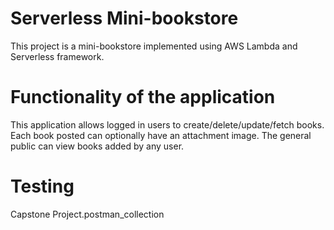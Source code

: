 # Serverless Mini-bookstore

This project is a mini-bookstore implemented using AWS Lambda and Serverless framework.

# Functionality of the application

This application allows logged in users to create/delete/update/fetch books. Each book posted can optionally have an attachment image.
The general public can view books added by any user.

# Testing

Capstone Project.postman_collection
